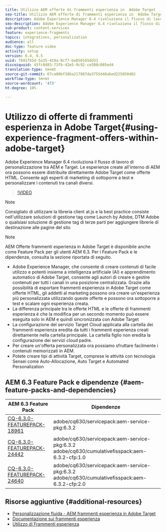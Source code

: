 ```yaml
---
title: Utilizzo AEM offerte di frammenti esperienza in  Adobe Target
seo-title: Utilizzo AEM offerte di frammenti esperienza in  Adobe Target
description: Adobe Experience Manager 6.4 rivoluziona il flusso di lavoro di personalizzazione tra AEM e Target. Le esperienze create all'interno di AEM ora possono essere distribuite direttamente  Adobe Target come offerte HTML. Consente agli esperti di marketing di sottoporre a test e personalizzare i contenuti tra canali diversi.
seo-description: Adobe Experience Manager 6.4 rivoluziona il flusso di lavoro di personalizzazione tra AEM e Target. Le esperienze create all'interno di AEM ora possono essere distribuite direttamente  Adobe Target come offerte HTML. Consente agli esperti di marketing di sottoporre a test e personalizzare i contenuti tra canali diversi.
sub-product: content-services
feature: experience-fragments
topics: integrations, personalization
audience: all
doc-type: feature video
activity: setup
version: 6.4, 6.5
uuid: 7b91f65d-5a35-419a-8cf7-be850165dd33
discoiquuid: 45fc8d83-73fb-42e5-9c92-ce588c085ed4
translation-type: tm+mt
source-git-commit: 67ca08bf386a217807da3755d46abed225050d02
workflow-type: tm+mt
source-wordcount: '473'
ht-degree: 10%

---
```



# Utilizzo di offerte di frammenti esperienza in  Adobe Target{#using-experience-fragment-offers-within-adobe-target}

Adobe Experience Manager 6.4 rivoluziona il flusso di lavoro di personalizzazione tra AEM e Target. Le esperienze create all&#39;interno di AEM ora possono essere distribuite direttamente  Adobe Target come offerte HTML. Consente agli esperti di marketing di sottoporre a test e personalizzare i contenuti tra canali diversi.

>[!VIDEO](https://video.tv.adobe.com/v/22383/?quality=12&learn=on)

>[!NOTE]
>
>Consigliato di utilizzare la libreria client at.js e la best practice consiste nell&#39;utilizzare soluzioni di gestione tag come Launch by Adobe,  DTM Adobe o qualsiasi soluzione di gestione tag di terze parti per aggiungere librerie di destinazione alle pagine del sito

>[!NOTE]
>
>AEM Offerte frammenti esperienza in  Adobe Target è disponibile anche come Feature Pack per gli utenti AEM 6.3. Per i Feature Pack e le dipendenze, consulta la sezione riportata di seguito.


* Adobe Experience Manager, che consente di creare contenuti di facile utilizzo e potenti insieme a  intelligenza artificiale (AI) e apprendimento automatico di Adobe Target, consente agli autori di creare e gestire contenuti per tutti i canali in una posizione centralizzata. Grazie alla possibilità di esportare frammenti esperienza in  Adobe Target come offerte HTML, gli addetti al marketing possono ora creare un&#39;esperienza più personalizzata utilizzando queste offerte e possono ora sottoporre a test e scalare ogni esperienza creata.
* La differenza principale tra le offerte HTML e le offerte di frammenti esperienza è che la modifica per un secondo momento può essere eseguita solo in AEM e quindi sincronizzata con  Adobe Target
* La configurazione del servizio Target Cloud applicata alla cartella dei frammenti esperienza eredita da tutti i frammenti esperienza creati direttamente nella cartella principale. La cartella figlio non eredita la configurazione dei servizi cloud padre.
* Per creare un&#39;offerta personalizzata ora possiamo sfruttare facilmente i contenuti memorizzati in AEM.
* Potete creare tipi di attività Target, comprese le attività con tecnologia Sensei come Auto-Allocazione, Auto Target e  Automated Personalization

## AEM 6.3 Feature Pack e dipendenze {#aem-feature-packs-and-dependencies}

| AEM 6.3 Feature Pack | Dipendenze |
| ------------------------------------------------------------------------------------------------------------------------------------------------------------------------------------------------------- | --------------------------------------------------------------------------------------------- |
| [CQ-6.3.0-FEATUREPACK-18961](https://www.adobeaemcloud.com/content/marketplace/marketplaceProxy.html?packagePath=/content/companies/public/adobe/packages/cq630/featurepack/cq-6.3.0-featurepack-18961) | adobe/cq630/servicepack:aem-service-pkg:6.3.2 |
| [CQ-6.3.0-FEATUREPACK-24442](https://www.adobeaemcloud.com/content/marketplace/marketplaceProxy.html?packagePath=/content/companies/public/adobe/packages/cq630/featurepack/cq-6.3.0-featurepack-24442) | adobe/cq630/servicepack:aem-service-pkg:6.3.2 adobe/cq630/cumulativefisspack:aem-6.3.2-cfp:1.0 |
| [CQ-6.3.0-FEATUREPACK-24640](https://www.adobeaemcloud.com/content/marketplace/marketplaceProxy.html?packagePath=/content/companies/public/adobe/packages/cq630/featurepack/cq-6.3.0-featurepack-24640) | adobe/cq630/servicepack:aem-service-pkg:6.3.2 adobe/cq630/cumulativefisspack:aem-6.3.2-cfp:2.0 |

## Risorse aggiuntive {#additional-resources}

* [Personalizzazione fluida - AEM frammenti esperienza in  Adobe Target](https://www.youtube.com/watch?v=ohvKDjCb1yM)
* [Documentazione sui frammenti esperienza](https://helpx.adobe.com/experience-manager/6-5/sites/authoring/using/experience-fragments.html)
* [Utilizzo di Frammenti esperienza](/help/sites/experience-fragments/experience-fragments-feature-video-use.md)
